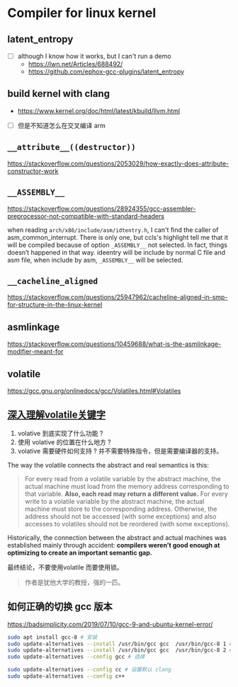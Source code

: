 # Compiler for linux kernel

## latent_entropy
- [ ] although I know how it works, but I can't run a demo
   - https://lwn.net/Articles/688492/
   - https://github.com/ephox-gcc-plugins/latent_entropy

## build kernel with clang
- https://www.kernel.org/doc/html/latest/kbuild/llvm.html

- [ ] 但是不知道怎么在交叉编译 arm 

## `__attribute__((destructor))`

https://stackoverflow.com/questions/2053029/how-exactly-does-attribute-constructor-work

## `__ASSEMBLY__`

https://stackoverflow.com/questions/28924355/gcc-assembler-preprocessor-not-compatible-with-standard-headers

when reading `arch/x86/include/asm/idtentry.h`,
I can't find the caller of asm_common_interrupt.
There is only one, but ccls's highlight tell me that it will be compiled because of option `_ASSEMBLY__` not selected.
In fact, things doesn’t happened in that way.
ideentry will be include by normal C file and asm file,
when include by asm, `_ASSEMBLY__` will be selected.

## `__cacheline_aligned`

https://stackoverflow.com/questions/25947962/cacheline-aligned-in-smp-for-structure-in-the-linux-kernel

## asmlinkage
https://stackoverflow.com/questions/10459688/what-is-the-asmlinkage-modifier-meant-for


## volatile
https://gcc.gnu.org/onlinedocs/gcc/Volatiles.html#Volatiles

## [深入理解volatile关键字](https://blog.regehr.org/archives/28)
1. volative 到底实现了什么功能 ?
2. 使用 volative 的位置在什么地方 ? 
3. volative 需要硬件如何支持 ? 并不需要特殊指令，但是需要编译器的支持。

The way the volatile connects the abstract and real semantics is this:
> For every read from a volatile variable by the abstract machine, the actual machine must load from the memory address corresponding to that variable.  **Also, each read may return a different value.**  For every write to a volatile variable by the abstract machine, the actual machine must store to the corresponding address.  Otherwise, the address should not be accessed (with some exceptions) and also accesses to volatiles should not be reordered (with some exceptions).


Historically, the connection between the abstract and actual machines was established mainly through accident: **compilers weren’t good enough at optimizing to create an important semantic gap.**



最终结论，不要使用volatile 而要使用锁。

> 作者是犹他大学的教授，强的一匹。



## 如何正确的切换 gcc 版本
https://badsimplicity.com/2019/07/10/gcc-9-and-ubuntu-kernel-error/

```sh
sudo apt install gcc-8 # 安装
sudo update-alternatives --install /usr/bin/gcc gcc  /usr/bin/gcc-8 1 # 添加 alternatives
sudo update-alternatives --install /usr/bin/gcc gcc  /usr/bin/gcc-8 2 # 添加 alternatives
sudo update-alternatives --config gcc # 选择

sudo update-alternatives --config cc # 设置默认 clang
sudo update-alternatives --config c++
```
